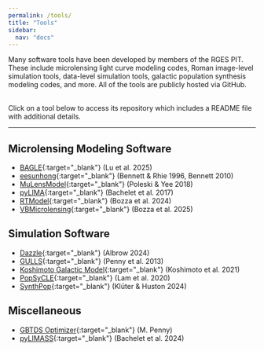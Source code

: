 ```yaml
---
permalink: /tools/
title: "Tools"
sidebar:
  nav: "docs"
---
```


Many software tools have been developed by members of the RGES PIT. 
These include microlensing light curve modeling codes, Roman image-level 
simulation tools, data-level simulation tools, galactic population synthesis 
modeling codes, and more. All of the tools are publicly hosted via GitHub.

&nbsp;  
Click on a tool below to access its repository which includes a README
file with additional details.

-------

## Microlensing Modeling Software

* [BAGLE](https://github.com/MovingUniverseLab/BAGLE_Microlensing/tree/dev){:target="_blank"} (Lu et al. 2025)
* [eesunhong](https://github.com/rges-pit/eesunhong){:target="_blank"} (Bennett & Rhie 1996, Bennett 2010)
* [MuLensModel](https://github.com/rges-pit/MulensModel){:target="_blank"} (Poleski & Yee 2018)
* [pyLIMA](https://github.com/ebachelet/pyLIMA){:target="_blank"} (Bachelet et al. 2017)
* [RTModel](https://github.com/valboz/RTModel){:target="_blank"} (Bozza et al. 2024)
* [VBMicrolensing](https://github.com/valboz/VBMicrolensing/tree/main){:target="_blank"} (Bozza et al. 2025)

## Simulation Software

* [Dazzle](https://github.com/MichaelDAlbrow/Dazzle){:target="_blank"} (Albrow 2024)
* [GULLS](https://github.com/gulls-microlensing/gulls/tree/dev){:target="_blank"} (Penny et al. 2013)
* [Koshimoto Galactic Model](https://github.com/nkoshimoto/genulens){:target="_blank"} (Koshimoto et al. 2021)
* [PopSyCLE](https://github.com/jluastro/PopSyCLE){:target="_blank"} (Lam et al. 2020)
* [SynthPop](https://github.com/synthpop-galaxy/synthpop){:target="_blank"} (Klüter & Huston 2024)

## Miscellaneous

* [GBTDS Optimizer](https://github.com/mtpenny/gbtds_optimizer){:target="_blank"} (M. Penny)
* [pyLIMASS](https://github.com/ebachelet/pyLIMA/tree/master/pyLIMA/pyLIMASS){:target="_blank"} (Bachelet et al. 2024)

